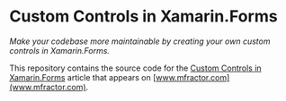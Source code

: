 # Custom Controls in Xamarin.Forms

*Make your codebase more maintainable by creating your own custom controls in Xamarin.Forms.*

This repository contains the source code for the [Custom Controls in Xamarin.Forms](https://www.mfractor.com/blogs/learn/custom-controls-in-xamarin-forms) article that appears on [www.mfractor.com](www.mfractor.com).
